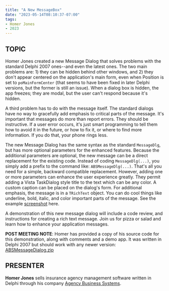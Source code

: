 ```yaml
---
title: "A New MessageBox"
date: "2023-05-14T08:10:37-07:00"
tags:
- Homer Jones
- 2023
---
```


## TOPIC ##

Homer Jones created a new Message Dialog that solves problems with the standard Delphi 2007 ones--and even the latest ones. The two main problems are: 1) they can be hidden behind other windows, and 2) they don't appear centered on the application's main form, even when Position is set to `poMainFormCenter` (that seems to have been fixed in later Delphi versions, but the former is still an issue). When a dialog box is hidden, the app freezes; they are modal, but the user can't respond because it's hidden.

A third problem has to do with the message itself. The standard dialogs have no way to gracefully add emphasis to critical parts of the message. It's important that messages do more than report errors. They should be instructive. If a user error occurs, it's just smart programming to tell them how to avoid it in the future, or how to fix it, or where to find more information. If you do that, your phone rings less.

The new Message Dialog has the same syntax as the standard `MessageDlg`, but has more optional parameters for the enhanced features. Because the additional parameters are optional, the new message can be a direct replacement for the existing code. Instead of coding `MessageDlg(...)`, you simply add a prefix to the command like: `ABSMessageDlg(...)`. That's all you need for a simple, backward compatible replacement. However, adding one or more parameters can enhance the user experience greatly. They permit adding a Vista TaskDialog style title to the text which can be any color. A custom caption can be placed on the dialog's form. For additional emphasis, the message is in a `TRichText` object. You can do cool things like underline, bold, italic, and color important parts of the message. See the example [screenshot](https://odug.org/sites/default/files/2023-05/ABSShowMessage.png) here.

A demonstration of this new message dialog will include a code review, and instructions for creating a rich text message. Join us for pizza or salad and learn how to enhance your application messages.

**POST MEETING NOTE**: Homer has provided a copy of his source code for this demonstration, along with comments and a demo app. It was written in Delphi 2007 but should work with any newer version: [ABSMessageDialog.zip](/files/presentations/ABSMessageDialog.zip)

## PRESENTER ##

**Homer Jones** sells insurance agency management software written in Delphi through his company [Agency Business Systems](http://agencybusys.com/). 
